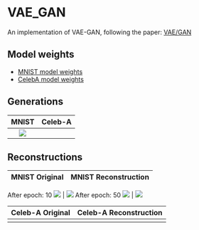 # VAE_GAN
An implementation of VAE-GAN, following the paper: [VAE/GAN](https://arxiv.org/abs/1512.09300)
## Model weights

* [MNIST model weights](https://drive.google.com/drive/folders/16d0OcY5ub_ladisKtFfSqBX4TOejv5la?usp=sharing)
* [CelebA model weights]()

## Generations

MNIST            |  Celeb-A
:-------------------------:|:-------------------------: 
![](https://github.com/PrateekMunjal/VAE_GAN/blob/master/MNIST/generations.gif)  |  ![]()

## Reconstructions

MNIST Original            |  MNIST Reconstruction
:-------------------------:|:-------------------------: 
After epoch: 10
![](https://github.com/PrateekMunjal/VAE_GAN/blob/master/MNIST/op-real/original_new_vae_50.png)  |  ![](https://github.com/PrateekMunjal/VAE_GAN/blob/master/MNIST/op-recons/reconstructed_new_vae50.png)
After epoch: 50
![](https://github.com/PrateekMunjal/VAE_GAN/blob/master/MNIST/op-real/original_new_vae_50.png)  |  ![](https://github.com/PrateekMunjal/VAE_GAN/blob/master/MNIST/op-recons/reconstructed_new_vae50.png)

Celeb-A Original            |  Celeb-A Reconstruction
:-------------------------:|:-------------------------: 
![]()  |  ![]()



